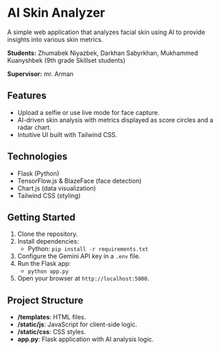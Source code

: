 # AI Skin Analyzer

A simple web application that analyzes facial skin using AI to provide insights into various skin metrics.

**Students:** Zhumabek Niyazbek, Darkhan Sabyrkhan, Mukhammed Kuanyshbek (9th grade Skillset students)

**Supervisor:** mr. Arman

## Features
- Upload a selfie or use live mode for face capture.
- AI-driven skin analysis with metrics displayed as score circles and a radar chart.
- Intuitive UI built with Tailwind CSS.

## Technologies
- Flask (Python)
- TensorFlow.js & BlazeFace (face detection)
- Chart.js (data visualization)
- Tailwind CSS (styling)

## Getting Started
1. Clone the repository.
2. Install dependencies:
   - Python: `pip install -r requirements.txt`
3. Configure the Gemini API key in a `.env` file.
4. Run the Flask app:
   - `python app.py`
5. Open your browser at `http://localhost:5000`.

## Project Structure
- **/templates**: HTML files.
- **/static/js**: JavaScript for client-side logic.
- **/static/css**: CSS styles.
- **app.py**: Flask application with AI analysis logic.
